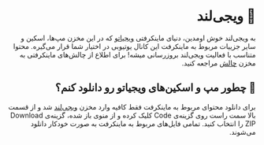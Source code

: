 
<div dir="rtl">

# 👾 ویجی‌لند
  
   به ویجی‌لند خوش اومدین، دنیای ماینکرفتی [ویجیاتو](https://vigiato.net) که در این مخزن مپ‌ها، اسکین و سایر جزییات مربوط به ماینکرفت این کانال یوتیوبی در اختیار شما قرار می‌گیره. محتوا متناسب با فعالیت ویجی‌لند بروزرسانی میشه!
  برای اطلاع از چالش‌های ماینکرفتی به مخزن [چالش](https://github.com/Vigiatonet/MinecraftChallange) مراجعه کنید. 

   ## 🤔 چطور مپ و اسکین‌های ویجیاتو رو دانلود کنم؟
  برای دانلود محتوای مربوط به ماینکرفت فقط کافیه وارد مخزن [ویجی‌لند](https://github.com/Vigiatonet/Vigiland) شد و از قسمت بالا سمت راست روی گزینه‌ی Code کلیک کرده و از منوی باز شده، گزینه‌ی Download ZIP را انتخاب کنید. تمامی فایل‌های مربوط به ماینکرفت به صورت خودکار دانلود می‌شوند.
  
  </div>
